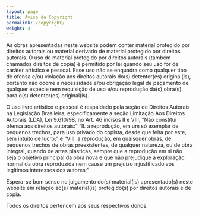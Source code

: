 ```yaml
---
layout: page
title: Aviso de Copyright
permalink: /copyright/
weight: 4
---
```


As obras apresentadas neste website podem conter material protegido por direitos autorais ou material derivado de material protegido por direitos autorais. O uso de material protegido por direitos autorais (também chamados direitos de cópia) é permitido por lei quando seu uso for de caráter artístico e pessoal. Esse uso não se enquadra como qualquer tipo de ofensa e/ou violação aos direitos autorais do(s) detentor(es) original(is), portanto não ocorre a necessidade e/ou obrigação legal de pagamento de qualquer espécie nem requisição de uso e/ou reprodução da(s) obra(s) para o(s) detentor(es) original(is).

O uso livre artístico e pessoal é respaldado pela seção de Direitos Autorais na Legislação Brasileira, especificamente a seção Limitação Aos Direitos Autorais (LDA), Lei 9.610/98,  no Art. 46 incisos II e VIII, “Não constitui ofensa aos direitos autorais:” “II. a reprodução, em um só exemplar de pequenos trechos, para uso privado do copista, desde que feita por este, sem intuito de lucro;” e “VIII. a reprodução, em quaisquer obras, de pequenos trechos de obras preexistentes, de qualquer natureza, ou de obra integral, quando de artes plásticas, sempre que a reprodução em si não seja o objetivo principal da obra nova e que não prejudique a exploração normal da obra reproduzida nem cause um prejuízo injustificado aos legítimos interesses dos autores;”

Espera-se bom senso no julgamento do(s) material(is) apresentado(s) neste website em relação ao(s) material(is) protegido(s) por direitos autorais e de cópia.

Todos os direitos pertencem aos seus respectivos donos.

